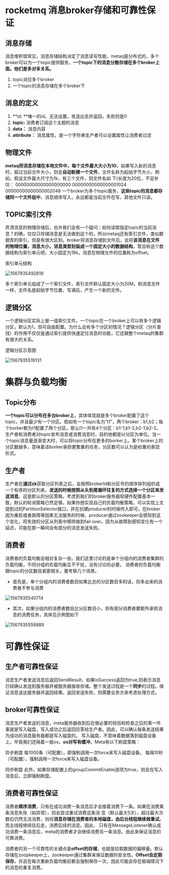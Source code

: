 # rocketmq 消息broker存储和可靠性保证

## 消息存储

消息堆积很常见，消息存储结构决定了消息读写性能，metaq是分布式的，多个broker可以为一个topic提供服务，**一个topic下的消息分散存储在多个broker上面。他们是多对多关系。**

1. topic对应多个broker
2. 一个topic的消息存储在多个broker下

## 消息的定义

1. **id: **唯一的id，无法设置，发送出去并返回，失败则是0
2. **topic:** 消费者订阅这个主题的消息
3. **data：** 消息内容
4. **attribute：** 消息属性，是一个字符串生产者可以设置属性让消费者过滤

## 物理文件

**metaq将消息存储在本地文件中，每个文件最大大小为1G**，如果写入新的消息时，超过当前文件大小，则会**自动新建一个文件**。文件名称为起始字节大小，例如，假设文件最大尺寸为1k，有三个文件，则文件名如
下(长度为20位，不足补0)：
00000000000000000000
00000000000000001024
00000000000000002048
一个broker为多个topic服务，**这些topic的消息都存储同一个文件组中**，消息顺序写入，永远都是当前文件在写，其他文件只读。

## TOPIC索引文件

弄清消息的物理存储后，也许我们会有一个疑问：如何读取指定topic的当前消息？的确，仅仅只存储消息是无法做到这个的，所以metaq还有索引文件，类似数据库的索引，但是有很大区别。broker将消息存储到文件后，会将**该消息在文件的物理位置，消息大小，消息类型封装成一个固定大小的数据结构**，暂且称这个数据结构为索引单元吧，大小固定为16k，消息在物理文件的位置称为offset。

索引单元结构

![1567935492819](D:\Documents\Markdown文档\MQ\1567935492819.png)

多个索引单元组成了一个索引文件，索引文件默认固定大小为20M，和消息文件一样，文件名是起始字节位置，写满后，产生一个新的文件。

## 逻辑分区

一个逻辑分区实际上是一组索引文件。一个topic在一个broker上可以有多个逻辑分区，默认为1，但可自由配置。为什么会有多个分区的情况？逻辑分区（分片查找）的作用不仅仅是通过索引提供快速定位消息的功能，它还跟整个metaq的集群有很大的关系。

逻辑分区示意图

![1567935519131](D:\Documents\Markdown文档\MQ\1567935519131.png)

# 集群与负载均衡

## Topic分布

**一个topic可以分布在多台broker上**，具体体现就是多个broker配置了这个topic，并且最少有一个分区。假如有一个topic名为”t1”，两个broker：b1,b2；每个borker都为t1配置了两个分区。那么t1一共有4个分区：b1-1,b1-2,b2-1,b2-2。生产者和消费者对topic发布消息或消费消息时，目的地都是以分区为单位。当一个topic消息量逐渐变大时，可以将topic分布在更多的borker上。某个broker上的分区数越多，意味着该borker承担更繁重的任务，分区数可以认为是权重的表现形式。

## 生产者

生产者在**通过zk**获取分区列表之后，会按照brokerId和分区号的顺序排列组织成一个有序的分区列表，**发送的时候按照从头到尾循环往复的方式选择一个分区来发送消息**。这是默认的分区策略，考虑到我们的broker服务器软硬件配置基本一致，默认的轮询策略已然足够。如果你想实现自己的负载均衡策略，可以实现上文提到过的PartitionSelector接口，并在创建producer的时候传入即可。在broker因为重启或者故障等因素无法服务的时候，producer通过zookeeper会感知到这个变化，将失效的分区从列表中移除做到fail over。因为从故障到感知变化有一个延迟，可能在那一瞬间会有部分的消息发送失败。

## 消费者

消费者的负载均衡会相对复杂一些。我们这里讨论的是单个分组内的消费者集群的负载均衡，不同分组的负载均衡互不干扰，没有讨论的必要。 消费者的负载均衡跟topic的分区数目紧密相关，要考察几个场景。

- 首先是，单个分组内的消费者数目如果比总的分区数目多的话，则多出来的消费者不参与消费

![1567935540714](D:\Documents\Markdown文档\MQ\1567935540714.png)

- 其次，如果分组内的消费者数目比分区数目小，则有部分消费者要额外承担消息的消费任务，具体见示例图如下

![1567935559889](D:\Documents\Markdown文档\MQ\1567935559889.png)

# 可靠性保证

## 生产者可靠性保证

消息生产者发送消息后返回SendResult，如果isSuccess返回为true,则表示消息已经确认发送到服务器并被服务器接收存储。整个发送过程是一个**同步**的过程。保证消息送达服务器并返回结果。返回发送失败，则需要业务方来考虑处理方式。

## broker可靠性保证

消息生产者发送的消息，meta服务器收到后在做必要的校验和检查之后的第一件事就是写入磁盘，写入成功之后返回应答给生产者。因此，可以确认每条发送结果为成功的消息服务器都是写入磁盘的。 写入磁盘，不意味着数据落到磁盘设备上，毕竟我们还隔着一层os，**os对写有缓冲**。Meta有以下刷盘策略：

异步刷盘
每1000条（可配置），即强制调用一次force来写入磁盘设备。
每隔10秒（可配置），强制调用一次force来写入磁盘设备。

同步刷盘
此外，如果存储配置上的groupCommitEnable选项为true，则会在写入消息后，立即强制刷盘。

## 消费者可靠性保证

消费者**顺序消费**，只有在成功消费一条消息后才会接着消费下一条。如果在消费某条消息失败（如异常），则会尝试重试消费这条消 息（默认最大5次），超过最大次数后仍然无法消费，则将**消息存储在消费者的本地磁盘，由后台线程继续做重试**。而主线程继续往后走，消费后续的消息。因此， 只有在MessageListener确认成功消费一条消息后，meta的消费者才会继续消费另一条消息。由此来保证消息的可靠消费。

消费者的另一个可靠性的关键点是**offset的存储**，也就是拉取数据的偏移量。默认存储在zoopkeeper上，zookeeper通过集群来保证数据的安全性。**Offset会定期保存**，并且在每次重新负载均衡前都会强制保存一次，因此可能会存在极端情况下的消息的重复消费。